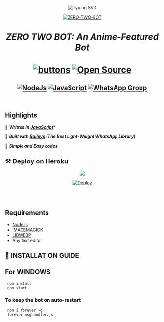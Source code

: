 
<div align="center">
    <img
        src="https://readme-typing-svg.herokuapp.com?font=Fredoka+One&color=%23AC230A&size=21&center=true&vCenter=true&width=412&height=66&lines=WELCOME;HI!!+I+AM+ZERO-BOTTO+"
            alt="Typing SVG"
        />
    </a>
</p>
  
<a href="https://ibb.co/wQ4GK21"><img src="https://cdn130.picsart.com/311008156066201.gif?to=min&r=480" alt="ZERO-TWO-BOT"></a>

# ***ZERO TWO BOT: An Anime-Featured Bot***


# [![buttons](https://img.shields.io/badge/Baileys-%F0%9F%A4%96-orange?style=for-the-badge&logo=baileys&logoColor=white)]() [![Open Source](https://badges.frapsoft.com/os/v2/open-source.svg?v=103)]()
## [![NodeJs](https://img.shields.io/badge/Node.js-43853D?style=for-the-badge&logo=node.js&logoColor=white)](https://nodejs.org/en/) [![JavaScript](https://img.shields.io/badge/JavaScript-js-yellowgreen?style=for-the-badge&logo=javascript&logoColor=white)]() [![WhatsApp Group](https://img.shields.io/badge/WhatsApp-25D366?style=for-the-badge&logo=whatsapp&logoColor=white)](https://wa.me/918509511195)
</div><br/>

##  Highlights

🎯   ***Written in [JavaScript](https://www.javascript.com/)****

🎯   ***Built with [Baileys](https://github.com/adiwajshing/baileys) (The Best Light-Weight</a>
    WhatsApp Library)***

🎯  ***Simple and Easy codes***
## ⚒️ Deploy on Heroku

<div align="center">
<img src="https://readme-typing-svg.herokuapp.com?font=Bebas+Neue&color=%23413764&size=21&center=true&vCenter=true&width=418&height=66&lines=CLICK+ON+THE;+BUTTON+TO+DEPLOY+ON+HEROKU"
     ar href="https://heroku.com/deploy?template=https://github.com/pratyush4932/izumi">


[![Deploy](https://www.herokucdn.com/deploy/button.png)](https://heroku.com/deploy?template=https://github.com/pratyush4932/izumi)
</div><br/>
<br/>

## Requirements
* [Node.js](https://nodejs.org/en/)
* [IMAGEMAGICK](https://imagemagick.org/script/download.php)
* [LIBWEBP](https://developers.google.com/speed/webp/download)
* Any text editor

## 🧰 INSTALLATION GUIDE

## For WINDOWS
    
     npm install
     npm start
 ### To keep the bot on auto-restart

     npm i forever -g
     forever msghandler.js




        

